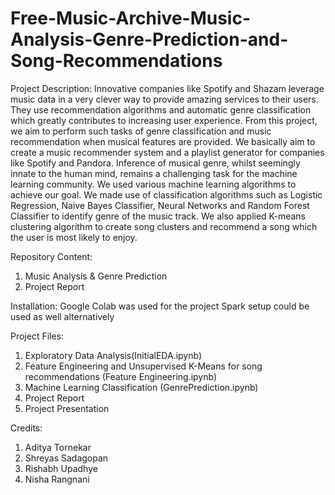 # Free-Music-Archive-Music-Analysis-Genre-Prediction-and-Song-Recommendations

Project Description:
Innovative companies like Spotify and Shazam leverage music data in a very clever way to provide
amazing services to their users. They use recommendation algorithms and automatic genre
classification which greatly contributes to increasing user experience. From this project, we aim
to perform such tasks of genre classification and music recommendation when musical features
are provided. We basically aim to create a music recommender system and a playlist generator for
companies like Spotify and Pandora.
Inference of musical genre, whilst seemingly innate to the human mind, remains a challenging task
for the machine learning community. We used various machine learning algorithms to achieve our
goal. We made use of classification algorithms such as Logistic Regression, Naive Bayes
Classifier, Neural Networks and Random Forest Classifier to identify genre of the music track. We
also applied K-means clustering algorithm to create song clusters and recommend a song which
the user is most likely to enjoy.

Repository Content:
1) Music Analysis & Genre Prediction
2) Project Report

Installation: 
Google Colab was used for the project
Spark setup could be used as well alternatively

Project Files:
1) Exploratory Data Analysis(InitialEDA.ipynb)
2) Feature Engineering and Unsupervised K-Means for song recommendations (Feature Engineering.ipynb)
3) Machine Learning Classification (GenrePrediction.ipynb)
4) Project Report
5) Project Presentation

Credits:
1) Aditya Tornekar
2) Shreyas Sadagopan
3) Rishabh Upadhye
4) Nisha Rangnani
